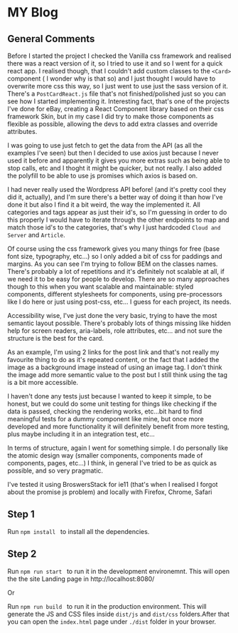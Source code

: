 # MY Blog

## General Comments
Before I started the project I checked the Vanilla css framework and realised there was a react version of it, so I tried to use it and so I went for a quick react app. I realised though, that I couldn't add custom classes to the ```<Card>``` component ( I wonder why is that so) and I just thought I would have to overwrite more css this way, so I just went to use just the sass version of it. There's a ```PostCardReact.js``` file that's not finished/polished just so you can see how I started implementing it. Interesting fact, that's one of the projects I've done for eBay, creating a React Component library based on their css framework Skin, but in my case I did try to make those components as flexible as possible, allowing the devs to add extra classes and override attributes.

I was going to use just fetch to get the data from the API (as all the examples I've seen) but then I decided to use axios just because I never used it before and apparently it gives you more extras such as being able to stop calls, etc and I thoght it might be quicker, but not really. I also added the polyfill to be able to use js promises which axios is based on.

I had never really used the Wordpress API before! (and it's pretty cool they did it, actually), and I'm sure there's a better way of doing it than how I've done it but also I find it a bit weird, the way the implemented it. All categories and tags appear as just their id's, so I'm guessing in order to do this properly I would have to iterate through the other endpoints to map and match those id's to the categories, that's why I just hardcoded `Cloud and Server` and `Article`.

Of course using the css framework gives you many things for free (base font size, typography, etc...) so I only added a bit  of css for paddings and margins. As you can see I'm trying to follow BEM on the classes names. There's probably a lot of repetitions and it's definitely not scalable at all, if we need it to be easy for people to develop.
There are so many approaches though to this when you want scalable and maintainable: styled components, different stylesheets for components, using pre-processors like I do here or just using post-css, etc... I guess for each project, its needs.

Accessibility wise, I've just done the very basic, trying to have the most semantic layout possible. There's probably lots of things missing like hidden help for screen readers, aria-labels, role attributes, etc... and not sure the structure is the best for the card.

As an example, I'm using 2 links for the post link and that's not really my favourite thing to do as it's repeated content, or the fact that I added the image as a background image instead of using an image tag. I don't think the image add more semantic value to the post but I still think using the tag is a bit more accessible.

I haven't done any tests just because I wanted to keep it simple, to be honest, but we could do some unit testing for things like
checking if the data is passed, checking the rendering works, etc...bit hard to find meaningful tests for a dummy component like mine, but once
more developed and more functionality it will definitely benefit from more testing, plus maybe including it in an integration test, etc...


In terms of structure, again I went for something simple. I do personally like the atomic design way (smaller components, components made of components, pages, etc...)
I think, in general I've tried to be as quick as possible, and so very pragmatic.

I've tested it using BroswersStack for ie11 (that's when I realised I forgot about the promise js problem) and locally with Firefox, Chrome, Safari



## Step 1
Run ```npm install ``` to install all the dependencies.


## Step 2
Run ```npm run start ``` to run it in the development environemnt. This will open the the site Landing page in http://localhost:8080/

Or

Run ```npm run build ``` to run it in the production environment. This will generate the JS and CSS files inside `dist/js` and `dist/css` folders.After that you can open the `index.html` page under `./dist` folder in your browser.


